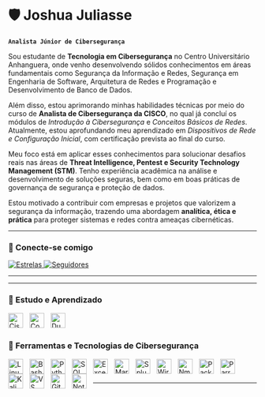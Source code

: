 # 🛡️ Joshua Juliasse

**`Analista Júnior de Cibersegurança`**

Sou estudante de **Tecnologia em Cibersegurança** no Centro Universitário Anhanguera, onde venho desenvolvendo sólidos conhecimentos em áreas fundamentais como Segurança da Informação e Redes, Segurança em Engenharia de Software, Arquitetura de Redes e Programação e Desenvolvimento de Banco de Dados.

Além disso, estou aprimorando minhas habilidades técnicas por meio do curso de **Analista de Cibersegurança da CISCO**, no qual já concluí os módulos de *Introdução à Cibersegurança* e *Conceitos Básicos de Redes*. Atualmente, estou aprofundando meu aprendizado em *Dispositivos de Rede e Configuração Inicial*, com certificação prevista ao final do curso.

Meu foco está em aplicar esses conhecimentos para solucionar desafios reais nas áreas de **Threat Intelligence, Pentest e Security Technology Management (STM)**. Tenho experiência acadêmica na análise e desenvolvimento de soluções seguras, bem como em boas práticas de governança de segurança e proteção de dados.

Estou motivado a contribuir com empresas e projetos que valorizem a segurança da informação, trazendo uma abordagem **analítica, ética e prática** para proteger sistemas e redes contra ameaças cibernéticas.

---

### 📌 Conecte-se comigo

<p align="left">
<a href="https://github.com/JoshuaJuliasse">
    <img 
        alt="Estrelas" 
        title="Total de estrelas GitHub" 
        src="https://custom-icon-badges.demolab.com/github/stars/JoshuaJuliasse?color=55960c&style=for-the-badge&labelColor=488207&logo=star&label=Estrelas"
    />
</a>
<a href="https://github.com/JoshuaJuliasse?tab=followers">
    <img 
        alt="Seguidores" 
        title="Me siga no GitHub" 
        src="https://custom-icon-badges.demolab.com/github/followers/JoshuaJuliasse?color=236ad3&labelColor=1155ba&style=for-the-badge&logo=github&label=Seguidores&logoColor=white"
    />
</a>
</p>

---

---

### 📘 Estudo e Aprendizado

<img 
    align="left" 
    alt="Cisco Networking Academy" 
    title="Cisco Networking Academy (Curso de Analista de Cibersegurança)" 
    width="30px" 
    style="padding-right: 10px;" 
    src="https://cdn.simpleicons.org/cisco/1BA0D7" 
/>
<img 
    align="left" 
    alt="Coursera" 
    title="Coursera (Cursos Google, Cybersecurity, etc.)" 
    width="30px" 
    style="padding-right: 10px;" 
    src="https://cdn.simpleicons.org/coursera/0056D2" 
/>
<img 
    align="left" 
    alt="Duolingo" 
    title="Duolingo (Estudo contínuo de inglês técnico)" 
    width="30px" 
    style="padding-right: 10px;" 
    src="https://cdn.simpleicons.org/duolingo/58CC02" 
/>

<br/><br/>


### 🔐 Ferramentas e Tecnologias de Cibersegurança

<img 
    align="left" 
    alt="Linux" 
    title="Linux" 
    width="30px" 
    style="padding-right: 10px;" 
    src="https://cdn.jsdelivr.net/gh/devicons/devicon@latest/icons/linux/linux-original.svg" 
/>
<img 
    align="left" 
    alt="Bash" 
    title="Bash Script" 
    width="30px" 
    style="padding-right: 10px;" 
    src="https://cdn.jsdelivr.net/gh/devicons/devicon@latest/icons/bash/bash-original.svg" 
/>
<img 
    align="left" 
    alt="Python" 
    title="Python (scripts, automações)" 
    width="30px" 
    style="padding-right: 10px;" 
    src="https://cdn.jsdelivr.net/gh/devicons/devicon@latest/icons/python/python-original.svg" 
/>
<img 
    align="left" 
    alt="SQL" 
    title="SQL (Consulta e Auditoria de Dados)" 
    width="30px" 
    style="padding-right: 10px;" 
    src="https://cdn.jsdelivr.net/gh/devicons/devicon@latest/icons/mysql/mysql-original.svg" 
/>
<img 
    align="left" 
    alt="Excel" 
    title="Microsoft Excel (Dashboards, Análise)" 
    width="30px" 
    style="padding-right: 10px;" 
    src="https://upload.wikimedia.org/wikipedia/commons/7/73/Microsoft_Excel_2013_logo.svg" 
/>
<img 
    align="left" 
    alt="Markdown" 
    title="Markdown (Documentação)" 
    width="30px" 
    style="padding-right: 10px;" 
    src="https://cdn.simpleicons.org/markdown/000000" 
/>
<img 
    align="left" 
    alt="Splunk" 
    title="Splunk (SIEM - Análise de Logs)" 
    width="30px" 
    style="padding-right: 10px;" 
    src="https://cdn.simpleicons.org/splunk/000000" 
/>
<img 
    align="left" 
    alt="Wireshark" 
    title="Wireshark (Análise de Pacotes)" 
    width="30px" 
    style="padding-right: 10px;" 
    src="https://cdn.simpleicons.org/wireshark/1679A7" 
/>
<img 
    align="left" 
    alt="Nmap" 
    title="Nmap (Varredura de portas, rede)" 
    width="30px" 
    style="padding-right: 10px;" 
    src="https://cdn.simpleicons.org/nmap/000000" 
/>
<img 
    align="left" 
    alt="Packet Tracer" 
    title="Packet Tracer (Simulação de Topologias de Rede)" 
    width="30px" 
    style="padding-right: 10px;" 
    src="https://upload.wikimedia.org/wikipedia/commons/3/3c/Cisco_Packet_Tracer_Icon.svg" 
/>
<img 
    align="left" 
    alt="Parrot OS" 
    title="Parrot OS (Segurança ofensiva e forense)" 
    width="30px" 
    style="padding-right: 10px;" 
    src="https://cdn.simpleicons.org/parrotsecurity/2CCCB7" 
/>
<img 
    align="left" 
    alt="Kali Linux" 
    title="Kali Linux (Pentest OS)" 
    width="30px" 
    style="padding-right: 10px;" 
    src="https://cdn.simpleicons.org/kalilinux/557C94" 
/>
<img 
    align="left" 
    alt="VS Code" 
    title="Visual Studio Code (Editor)" 
    width="30px" 
    style="padding-right: 10px;" 
    src="https://cdn.jsdelivr.net/gh/devicons/devicon@latest/icons/vscode/vscode-original.svg" 
/>
<img 
    align="left" 
    alt="Git" 
    title="Git (Controle de versão)" 
    width="30px" 
    style="padding-right: 10px;" 
    src="https://cdn.jsdelivr.net/gh/devicons/devicon@latest/icons/git/git-original.svg" 
/>
<img 
    align="left" 
    alt="Notion" 
    title="Notion (Documentação e organização)" 
    width="30px" 
    style="padding-right: 10px;" 
    src="https://cdn.simpleicons.org/notion/000000" 
/>

<br/><br/>

---

